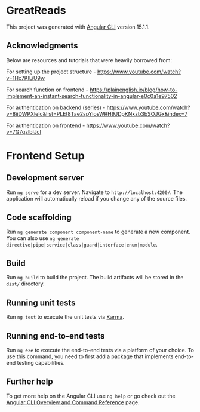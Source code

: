 # GreatReads
This project was generated with [Angular CLI](https://github.com/angular/angular-cli) version 15.1.1.

## Acknowledgments
Below are resources and tutorials that were heavily borrowed from:

For setting up the project structure - https://www.youtube.com/watch?v=1Hc7KlLiU9w

For search function on frontend - https://plainenglish.io/blog/how-to-implement-an-instant-search-functionality-in-angular-e0c0a1e97502

For authentication on backend (series) - https://www.youtube.com/watch?v=8iiDWPXleIc&list=PLEt8Tae2spYlosWRH9JDpKNxzb3bSOJGx&index=7

For authentication on frontend - https://www.youtube.com/watch?v=7G7qzlblJcI

# Frontend Setup
## Development server

Run `ng serve` for a dev server. Navigate to `http://localhost:4200/`. The application will automatically reload if you change any of the source files.

## Code scaffolding

Run `ng generate component component-name` to generate a new component. You can also use `ng generate directive|pipe|service|class|guard|interface|enum|module`.

## Build

Run `ng build` to build the project. The build artifacts will be stored in the `dist/` directory.

## Running unit tests

Run `ng test` to execute the unit tests via [Karma](https://karma-runner.github.io).

## Running end-to-end tests

Run `ng e2e` to execute the end-to-end tests via a platform of your choice. To use this command, you need to first add a package that implements end-to-end testing capabilities.

## Further help

To get more help on the Angular CLI use `ng help` or go check out the [Angular CLI Overview and Command Reference](https://angular.io/cli) page.
